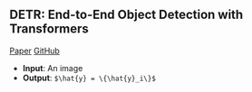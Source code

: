 DETR: End-to-End Object Detection with Transformers
--
[Paper](https://arxiv.org/abs/2005.12872)  [GitHub](https://github.com/facebookresearch/detr#detr-end-to-end-object-detection-with-transformers)

- **Input**: An image
- **Output**: 
```$\hat{y} = \{\hat{y}_i\}$```